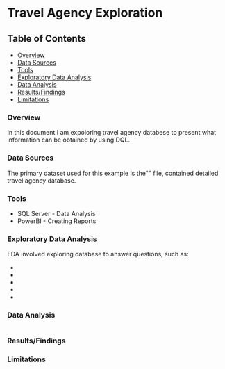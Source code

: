 # Travel Agency Exploration


## Table of Contents

- [Overview](#overview)
- [Data Sources](#data-sources)
- [Tools](#tools)
- [Exploratory Data Analysis](exploratory-data-analysis)
- [Data Analysis](#data-analysis)
- [Results/Findings](#resultsfindings)
- [Limitations](#limitations)


### Overview

In this document I am expoloring travel agency databese to present what information can be obtained by using DQL.

### Data Sources

The primary dataset used for this example is the"" file, contained detailed travel agency database.

### Tools

- SQL Server - Data Analysis
- PowerBI - Creating Reports





### Exploratory Data Analysis

EDA involved exploring database to answer questions, such as:

-
-
-
-
-


### Data Analysis

```sql

```
### Results/Findings


### Limitations
